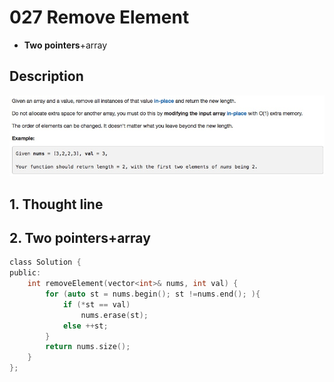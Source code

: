 # 027 Remove Element
- **Two pointers**+array

## Description
![IMAGE](resources/26DF1380549976441094A781B6B93227.jpg)
## 1. Thought line


## 2. **Two pointers**+array

```c
class Solution {
public:
    int removeElement(vector<int>& nums, int val) {
        for (auto st = nums.begin(); st !=nums.end(); ){
            if (*st == val)
                nums.erase(st);
            else ++st;
        }
        return nums.size();
    }
};
```

